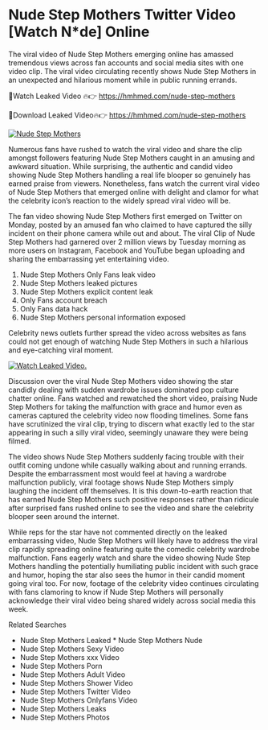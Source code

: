 ﻿# Nude Step Mothers Twitter Video [Watch N*de] Online

The viral video of ﻿Nude Step Mothers emerging online has amassed tremendous views across fan accounts and social media sites with one video clip. The viral video circulating recently shows ﻿Nude Step Mothers in an unexpected and hilarious moment while in public running errands. 

🔴Watch Leaked Video 🔥👉  https://hmhmed.com/nude-step-mothers 

🔴Download Leaked Video🔥👉  https://hmhmed.com/nude-step-mothers 

[![Nude Step Mothers](https://i.imgur.com/dJHk4Zq.gif)](https://hmhmed.com/nude-step-mothers)

Numerous fans have rushed to watch the viral video and share the clip amongst followers featuring ﻿Nude Step Mothers caught in an amusing and awkward situation. While surprising, the authentic and candid video showing ﻿Nude Step Mothers handling a real life blooper so genuinely has earned praise from viewers. Nonetheless, fans watch the current viral video of ﻿Nude Step Mothers that emerged online with delight and clamor for what the celebrity icon’s reaction to the widely spread viral video will be.

The fan video showing ﻿Nude Step Mothers first emerged on Twitter on Monday, posted by an amused fan who claimed to have captured the silly incident on their phone camera while out and about. The viral Clip of ﻿Nude Step Mothers had garnered over 2 million views by Tuesday morning as more users on Instagram, Facebook and YouTube began uploading and sharing the embarrassing yet entertaining video. 

1. ﻿Nude Step Mothers Only Fans leak video
2. ﻿Nude Step Mothers leaked pictures
3. ﻿Nude Step Mothers explicit content leak
4. Only Fans account breach
5. Only Fans data hack
6. ﻿Nude Step Mothers personal information exposed

Celebrity news outlets further spread the video across websites as fans could not get enough of watching ﻿Nude Step Mothers in such a hilarious and eye-catching viral moment. 

[![Watch Leaked Video.](https://miro.medium.com/v2/resize:fit:828/format:webp/1*cilzJN44JGOrTw9NJCrNHA.gif "Watch Leaked Video")](https://hmhmed.com/nude-step-mothers)

Discussion over the viral ﻿Nude Step Mothers video showing the star candidly dealing with sudden wardrobe issues dominated pop culture chatter online. Fans watched and rewatched the short video, praising ﻿Nude Step Mothers for taking the malfunction with grace and humor even as cameras captured the celebrity video now flooding timelines. Some fans have scrutinized the viral clip, trying to discern what exactly led to the star appearing in such a silly viral video, seemingly unaware they were being filmed.

The video shows ﻿Nude Step Mothers suddenly facing trouble with their outfit coming undone while casually walking about and running errands. Despite the embarrassment most would feel at having a wardrobe malfunction publicly, viral footage shows ﻿Nude Step Mothers simply laughing the incident off themselves. It is this down-to-earth reaction that has earned ﻿Nude Step Mothers such positive responses rather than ridicule after surprised fans rushed online to see the video and share the celebrity blooper seen around the internet.  

While reps for the star have not commented directly on the leaked embarrassing video, ﻿Nude Step Mothers will likely have to address the viral clip rapidly spreading online featuring quite the comedic celebrity wardrobe malfunction. Fans eagerly watch and share the video showing ﻿Nude Step Mothers handling the potentially humiliating public incident with such grace and humor, hoping the star also sees the humor in their candid moment going viral too. For now, footage of the celebrity video continues circulating with fans clamoring to know if ﻿Nude Step Mothers will personally acknowledge their viral video being shared widely across social media this week.

Related Searches
* ﻿Nude Step Mothers Leaked
﻿* Nude Step Mothers Nude
* ﻿Nude Step Mothers Sexy Video
* ﻿Nude Step Mothers xxx Video
* ﻿Nude Step Mothers Porn
* ﻿Nude Step Mothers Adult Video
* ﻿Nude Step Mothers Shower Video
* ﻿Nude Step Mothers Twitter Video
* ﻿Nude Step Mothers Onlyfans Video
* ﻿Nude Step Mothers Leaks
* ﻿Nude Step Mothers Photos